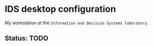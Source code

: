 # IDS desktop configuration

My workstation at the `Information and Decision Systems laboratory`.

## Status: TODO

